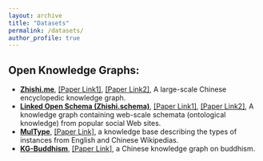 ```yaml
---
layout: archive
title: "Datasets"
permalink: /datasets/
author_profile: true
---
```


## Open Knowledge Graphs:
* **[Zhishi.me](http://openkg.cn/dataset/zhishi-me-dump)**, [[Paper Link1]](https://link.springer.com/article/10.1007/s11280-019-00719-4), [[Paper Link2]](https://link.springer.com/chapter/10.1007/978-3-642-25093-4_14), A large-scale Chinese encyclopedic knowledge graph.
* **[Linked Open Schema (Zhishi.schema)](http://openkg.cn/dataset/linked-open-schema)**, [[Paper Link1]](https://www.sciencedirect.com/science/article/abs/pii/S157082681830026X), [[Paper Link2]](https://link.springer.com/chapter/10.1007/978-3-319-11964-9_19), A knowledge graph containing web-scale schemata (ontological knowledge) from popular social Web sites.
* **[MulType](http://openkg.cn/dataset/multype)**, [[Paper Link]](https://www.igi-global.com/article/language-independent-type-inference-of-the-instances-from-multilingual-wikipedia/223107), a knowledge base describing the types of instances from English and Chinese Wikipedias.
* **[KG-Buddhism](http://openkg.cn/dataset/kg-buddhism)**, [[Paper Link]](https://link.springer.com/chapter/10.1007/978-3-319-70682-5_17), a Chinese knowledge graph on buddhism.